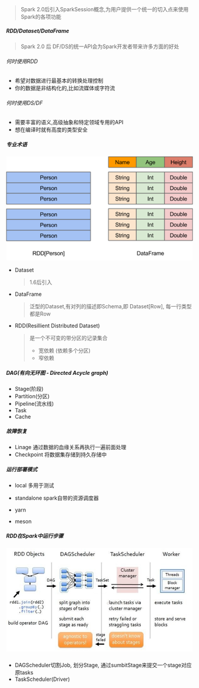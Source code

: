 > Spark 2.0后引入SparkSession概念,为用户提供一个统一的切入点来使用Spark的各项功能

##### RDD/Dataset/DataFrame

> Spark 2.0 后 DF/DS的统一API会为Spark开发者带来许多方面的好处 

###### 何时使用RDD

* 希望对数据进行最基本的转换处理控制
* 你的数据是非结构化的,比如流媒体或字符流

###### 何时使用DS/DF

* 需要丰富的语义,高级抽象和特定领域专用的API
* 想在编译时就有高度的类型安全

##### 专业术语

![RDD DS DF](rdd-df-ds.jpg)

* Dataset

  > 1.6后引入


* DataFrame

  > 泛型的Dataset,有对列的描述即Schema,即 Dataset[Row], 每一行类型都是Row 

* RDD(Resillient Distributed Dataset)

  > 是一个不可变的带分区的记录集合
  >
  > * 宽依赖 (依赖多个分区)
  > * 窄依赖

##### DAG(有向无环图 - Directed Acycle graph)

* Stage(阶段)
* Partition(分区)
* Pipeline(流水线)
* Task
* Cache 

##### 故障恢复

* Linage 通过数据的血缘关系再执行一遍前面处理
* Checkpoint 将数据集存储到持久存储中

##### 运行部署模式 

* local 多用于测试 


* standalone spark自带的资源调度器
* yarn
* meson

##### RDD在Spark中运行步骤

##### ![运行流程](rdd-dag-task-worker.png)

* DAGScheduler切割Job, 划分Stage, 通过sumbitStage来提交一个stage对应原tasks 
* TaskScheduler(Driver)

